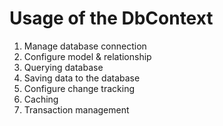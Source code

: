 ﻿# Usage of the DbContext

1. Manage database connection
2. Configure model & relationship
3. Querying database
4. Saving data to the database
5. Configure change tracking
6. Caching
7. Transaction management